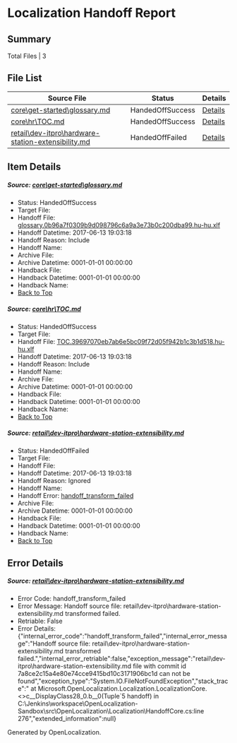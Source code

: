 # <a name='report-top'></a> Localization Handoff Report

## Summary
 Total Files | 3

## File List
 Source File | Status | Details 
 ----------- | ------ | ------- 
 [core\get-started\glossary.md](https://github.com/OpenLocalizationTestOrg/AX-Docs-Sandbox/blob/1f4224395caced864797997bdb29550f531f06a0/core/get-started/glossary.md) | HandedOffSuccess | [Details](#dbad1a054d69c463bf7fbc8ee76050e91ac1876913)
 [core\hr\TOC.md](https://github.com/OpenLocalizationTestOrg/AX-Docs-Sandbox/blob/f1a2098585a4000310cd0cc1f6a73a7b4eed28b5/core/hr/TOC.md) | HandedOffSuccess | [Details](#45d185f87a18c45220f3aec9bfd8f667c1dbc3d3127)
 [retail\dev-itpro\hardware-station-extensibility.md](https://github.com/OpenLocalizationTestOrg/AX-Docs-Sandbox/blob/7a8ce2c15a4e80e74cce9415bd10c3171906bc1d/retail/dev-itpro/hardware-station-extensibility.md) | HandedOffFailed | [Details](#b9f109aca4f3580306ac130a2cc100f956feea743323)

## Item Details
##### <a name='dbad1a054d69c463bf7fbc8ee76050e91ac1876913'></a> Source: [core\get-started\glossary.md](https://github.com/OpenLocalizationTestOrg/AX-Docs-Sandbox/blob/1f4224395caced864797997bdb29550f531f06a0/core/get-started/glossary.md)
* Status: HandedOffSuccess
* Target File: 
* Handoff File: [glossary.0b96a7f0309b9d098796c6a9a3e73b0c200dba99.hu-hu.xlf](https://github.com/OpenLocalizationTestOrg/AX-Docs-Sandbox.handoff/blob/54099fa07c73132c567a02f474e4b05b5fa5b793/ol-handoff/OpenLocalizationTestOrg/AX-Docs-Sandbox.hu-hu/master/premium/glossary.0b96a7f0309b9d098796c6a9a3e73b0c200dba99.hu-hu.xlf)
* Handoff Datetime: 2017-06-13 19:03:18
* Handoff Reason: Include
* Handoff Name: 
* Archive File: 
* Archive Datetime: 0001-01-01 00:00:00
* Handback File: 
* Handback Datetime: 0001-01-01 00:00:00
* Handback Name: 
* [Back to Top](#report-top)

##### <a name='45d185f87a18c45220f3aec9bfd8f667c1dbc3d3127'></a> Source: [core\hr\TOC.md](https://github.com/OpenLocalizationTestOrg/AX-Docs-Sandbox/blob/f1a2098585a4000310cd0cc1f6a73a7b4eed28b5/core/hr/TOC.md)
* Status: HandedOffSuccess
* Target File: 
* Handoff File: [TOC.39697070eb7ab6e5bc09f72d05f942b1c3b1d518.hu-hu.xlf](https://github.com/OpenLocalizationTestOrg/AX-Docs-Sandbox.handoff/blob/54099fa07c73132c567a02f474e4b05b5fa5b793/ol-handoff/OpenLocalizationTestOrg/AX-Docs-Sandbox.hu-hu/master/premium/TOC.39697070eb7ab6e5bc09f72d05f942b1c3b1d518.hu-hu.xlf)
* Handoff Datetime: 2017-06-13 19:03:18
* Handoff Reason: Include
* Handoff Name: 
* Archive File: 
* Archive Datetime: 0001-01-01 00:00:00
* Handback File: 
* Handback Datetime: 0001-01-01 00:00:00
* Handback Name: 
* [Back to Top](#report-top)

##### <a name='b9f109aca4f3580306ac130a2cc100f956feea743323'></a> Source: [retail\dev-itpro\hardware-station-extensibility.md](https://github.com/OpenLocalizationTestOrg/AX-Docs-Sandbox/blob/7a8ce2c15a4e80e74cce9415bd10c3171906bc1d/retail/dev-itpro/hardware-station-extensibility.md)
* Status: HandedOffFailed
* Target File: 
* Handoff File: 
* Handoff Datetime: 2017-06-13 19:03:18
* Handoff Reason: Ignored
* Handoff Name: 
* Handoff Error: [handoff_transform_failed](#b9f109aca4f3580306ac130a2cc100f956feea743323handoff_transform_failed)
* Archive File: 
* Archive Datetime: 0001-01-01 00:00:00
* Handback File: 
* Handback Datetime: 0001-01-01 00:00:00
* Handback Name: 
* [Back to Top](#report-top)


## Error Details
##### <a name='b9f109aca4f3580306ac130a2cc100f956feea743323handoff_transform_failed'></a> Source: [retail\dev-itpro\hardware-station-extensibility.md](#b9f109aca4f3580306ac130a2cc100f956feea743323)
* Error Code: handoff_transform_failed
* Error Message: Handoff source file: retail\dev-itpro\hardware-station-extensibility.md transformed failed.
* Retriable: False
* Error Details: {"internal_error_code":"handoff_transform_failed","internal_error_message":"Handoff source file: retail\\dev-itpro\\hardware-station-extensibility.md transformed failed.","internal_error_retriable":false,"exception_message":"retail\\dev-itpro\\hardware-station-extensibility.md file with commit id 7a8ce2c15a4e80e74cce9415bd10c3171906bc1d can not be found","exception_type":"System.IO.FileNotFoundException","stack_trace":"   at Microsoft.OpenLocalization.Localization.LocalizationCore.<>c__DisplayClass28_0.<CreateHandoffFiles>b__0(Tuple`5 handoff) in C:\\Jenkins\\workspace\\OpenLocalization-Sandbox\\src\\OpenLocalization\\Localization\\HandoffCore.cs:line 276","extended_information":null}


Generated by OpenLocalization.
